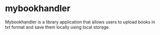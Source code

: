 # mybookhandler
Mybookhandler is a library application that allows users to upload books in txt format and save them locally using local storage. 
